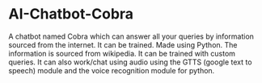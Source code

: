 # AI-Chatbot-Cobra
A chatbot named Cobra which can answer all your queries by information sourced from the internet. It can be trained. Made using Python. 
The information is sourced from wikipedia.
It can be trained with custom queries.
It can also work/chat using audio using the GTTS (google text to speech) module and the voice recognition module for python.
